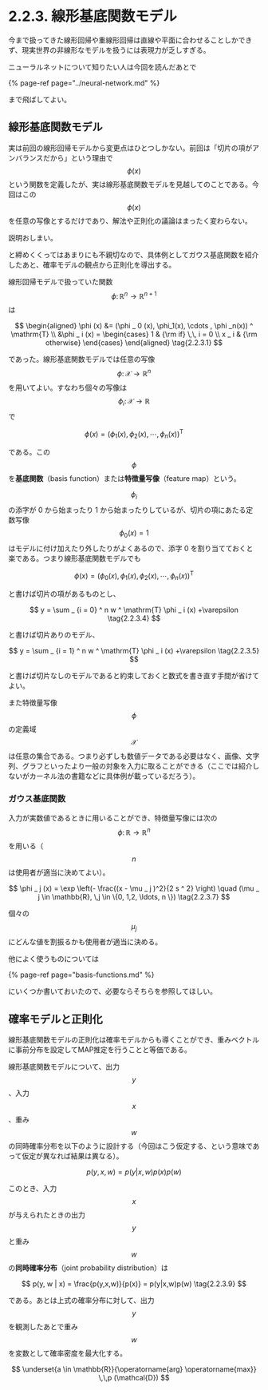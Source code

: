 # 2.2.3. 線形基底関数モデル

今まで扱ってきた線形回帰や重線形回帰は直線や平面に合わせることしかできず、現実世界の非線形なモデルを扱うには表現力が乏しすぎる。

ニューラルネットについて知りたい人は今回を読んだあとで

{% page-ref page="../neural-network.md" %}

まで飛ばしてよい。

## 線形基底関数モデル

実は前回の線形回帰モデルから変更点はひとつしかない。前回は「切片の項がアンバランスだから」という理由で$$\phi(x)$$という関数を定義したが、実は線形基底関数モデルを見越してのことである。今回はこの$$\phi(x)$$を任意の写像とするだけであり、解法や正則化の議論はまったく変わらない。

説明おしまい。

と締めくくってはあまりにも不親切なので、具体例としてガウス基底関数を紹介したあと、確率モデルの観点から正則化を導出する。

線形回帰モデルで扱っていた関数$$\phi \colon \mathbb{R} ^ n \to \mathbb{R} ^ {n+1}$$は

$$
\begin{aligned}
\phi (x) &= (\phi _ 0 (x), \phi_1(x), \cdots , \phi _n(x)) ^ \mathrm{T} \\
&\phi _ i (x) = \begin{cases}
1 & {\rm if} \,\, i = 0 \\
x _ i & {\rm otherwise}
\end{cases}
\end{aligned} \tag{2.2.3.1}
$$

であった。線形基底関数モデルでは任意の写像$$\phi \colon \mathcal{X} \to \mathbb{R} ^ n$$を用いてよい。すなわち個々の写像は$$\phi _ i \colon \mathcal{X} \to \mathbb{R}$$で

$$
\phi (x) = (\phi _ 1 (x), \phi_2(x), \cdots , \phi _n(x)) ^ \mathrm{T} \tag{2.2.3.2}
$$

である。この$$\phi$$を**基底関数**（basis function）または**特徴量写像**（feature map）という。

$$\phi _ i$$の添字が 0 から始まったり 1 から始まったりしているが、切片の項にあたる定数写像$$\phi _ 0 (x) = 1$$はモデルに付け加えたり外したりがよくあるので、添字 0 を割り当てておくと楽である。つまり線形基底関数モデルでも

$$
\phi (x) = (\phi _ 0 (x), \phi _ 1 (x), \phi_2(x), \cdots , \phi _n(x)) ^ \mathrm{T} \tag{2.2.3.3}
$$

と書けば切片の項があるものとし、

$$
y = \sum _ {i = 0} ^ n w ^ \mathrm{T} \phi _ i (x) +\varepsilon \tag{2.2.3.4}
$$

と書けば切片ありのモデル、

$$
y = \sum _ {i = 1} ^ n w ^ \mathrm{T} \phi _ i (x) +\varepsilon \tag{2.2.3.5}
$$

と書けば切片なしのモデルであると約束しておくと数式を書き直す手間が省けてよい。

また特徴量写像$$\phi$$の定義域$$\mathcal{X}$$は任意の集合である。つまり必ずしも数値データである必要はなく、画像、文字列、グラフといったより一般の対象を入力に取ることができる（ここでは紹介しないがカーネル法の書籍などに具体例が載っているだろう）。

### ガウス基底関数

入力が実数値であるときに用いることができ、特徴量写像には次の$$\phi \colon \mathbb{R} \to \mathbb{R} ^ {n}$$を用いる（$$n$$は使用者が適当に決めてよい）。

$$
\phi _ j (x) = \exp \left(- \frac{(x - \mu _ j )^2}{2 s ^ 2} \right) \quad (\mu _ j \in \mathbb{R}, \,j \in \{0, 1,2, \ldots, n \}) \tag{2.2.3.7}
$$

個々の$$\mu _j $$にどんな値を割振るかも使用者が適当に決める。

他によく使うものについては

{% page-ref page="basis-functions.md" %}

にいくつか書いておいたので、必要ならそちらを参照してほしい。

## 確率モデルと正則化

線形基底関数モデルの正則化は確率モデルからも導くことができ、重みベクトルに事前分布を設定してMAP推定を行うことと等価である。

線形基底関数モデルについて、出力$$y$$、入力$$x$$、重み$$w$$の同時確率分布を以下のように設計する（今回はこう仮定する、という意味であって仮定が異なれば結果は異なる）。

$$
p(y, x, w) = p(y|x,w)p(x)p(w) \tag{2.2.3.8}
$$

このとき、入力$$x$$が与えられたときの出力$$y$$と重み$$w$$の**同時確率分布**（joint probability distribution）は

$$
p(y, w | x) = \frac{p(y,x,w)}{p(x)} = p(y|x,w)p(w)  \tag{2.2.3.9}
$$

である。あとは上式の確率分布に対して、出力$$y$$を観測したあとで重み$$w$$を変数として確率密度を最大化する。

$$
\underset{a \in \mathbb{R}}{\operatorname{arg} \operatorname{max}} \,\,p (\mathcal{D})
$$



